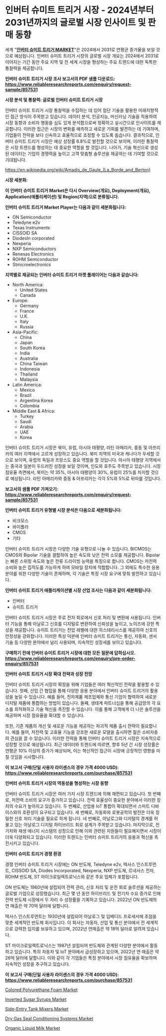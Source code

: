 <p><h1>인버터 슈미트 트리거 시장 - 2024년부터 2031년까지의 글로벌 시장 인사이트 및 판매 동향</h1></p><p>세계 "<strong><a href="https://www.reliableresearchreports.com/inverter-schmitt-trigger-r857531?utm_campaign=105&utm_medium=8&utm_source=Github&utm_content=ia&utm_term=31102024&utm_id=inverter-schmitt-trigger">인버터 슈미트 트리거 MARKET</a></strong>"은 2024에서 2031로 연평균 증가율을 보일 것으로 예상됩니다. 인버터 슈미트 트리거 시장의 글로벌 시장 개요는 2024에서 2031로 이어지는 기간 동안 주요 지역 및 전 세계 시장을 형성하는 주요 트렌드에 대한 독특한 통찰력을 제공합니다.</p>
<p><strong>인버터 슈미트 트리거 시장 조사 보고서의 PDF 샘플 다운로드: <a href="https://www.reliableresearchreports.com/enquiry/request-sample/857531?utm_campaign=105&utm_medium=8&utm_source=Github&utm_content=ia&utm_term=31102024&utm_id=inverter-schmitt-trigger">https://www.reliableresearchreports.com/enquiry/request-sample/857531</a></strong></p>
<p><strong>시장 분석 및 통찰력: 글로벌 인버터 슈미트 트리거 시장</strong></p>
<p><p>인버터 슈미트 트리거 시장 통찰력을 수집하는 데 있어 첨단 기술을 활용한 미래지향적인 접근 방식이 주목받고 있습니다. 데이터 분석, 인공지능, 머신러닝 기술을 적용하여 시장 동향과 소비자 행동을 심도 있게 분석함으로써 정확하고 실시간으로 인사이트를 제공합니다. 이러한 접근은 시장의 변화를 예측하고 새로운 기회를 발견하는 데 기여하며, 기업들이 전략을 보다 신속하고 효율적으로 조정할 수 있도록 돕습니다. 결과적으로, 인버터 슈미트 트리거 시장은 예상 성장률 6.8%로 발전할 것으로 보이며, 이러한 통찰력은 시장 트렌드를 형성하는 데 중요한 역할을 할 것입니다. 나아가, 기술 혁신으로 생성된 데이터는 기업의 경쟁력을 높이고 고객 맞춤형 솔루션을 제공하는 데 기여할 것으로 기대됩니다.</p></p>
<p><a href="%7CAUTHORITHY_DOMAIN_URL%7C?utm_campaign=105&utm_medium=8&utm_source=Github&utm_content=ia&utm_term=31102024&utm_id=inverter-schmitt-trigger">https://en.wikipedia.org/wiki/Amadis_de_Gaule_(La_Borde_and_Berton)</a></p>
<p><strong>시장 세분화:</strong></p>
<p><strong>이 인버터 슈미트 트리거 Market은 다시 Overview(개요), Deployment(개요), Application(애플리케이션) 및 Region(지역)으로 분류됩니다.</strong></p>
<p><strong>인버터 슈미트 트리거 Market Player는 다음과 같이 세분화됩니다:</strong></p>
<p><ul><li>ON Semiconductor</li><li>Teledyne e2v</li><li>Texas Instruments</li><li>CISSOID SA</li><li>DiodesIn corporated</li><li>Nexperia</li><li>NXP Semiconductors</li><li>Renesas Electronics</li><li>ROHM Semiconductor</li><li>Stmicroelectronics</li></ul></p>
<p><strong>지역별로 제공되는 인버터 슈미트 트리거 마켓 플레이어는 다음과 같습니다:</strong></p>
<p><ul>
    <li>
        North America:
        <ul>
            <li>United States</li>
            <li>Canada</li>
        </ul>
    </li>
    <li>
        Europe:
        <ul>
            <li>Germany</li>
            <li>France</li>
            <li>U.K.</li>
            <li>Italy</li>
            <li>Russia</li>
        </ul>
    </li>
    <li>
        Asia-Pacific:
        <ul>
            <li>China</li>
            <li>Japan</li>
            <li>South Korea</li>
            <li>India</li>
            <li>Australia</li>
            <li>China Taiwan</li>
            <li>Indonesia</li>
            <li>Thailand</li>
            <li>Malaysia</li>
        </ul>
    </li>
    <li>
        Latin America:
        <ul>
            <li>Mexico</li>
            <li>Brazil</li>
            <li>Argentina Korea</li>
            <li>Colombia</li>
        </ul>
    </li>
    <li>
        Middle East & Africa:
        <ul>
            <li>Turkey</li>
            <li>Saudi</li>
            <li>Arabia</li>
            <li>UAE</li>
            <li>Korea</li>
        </ul>
    </li>
    </ul></p>
<p><p>인버터 슈미트 트리거 시장은 북미, 유럽, 아시아 태평양, 라틴 아메리카, 중동 및 아프리카의 여러 지역에서 고르게 성장하고 있습니다. 북미 지역의 미국과 캐나다가 우세할 것으로 보이며, 유럽의 독일과 프랑스도 중요 역할을 할 것입니다. 아시아 태평양 지역에서는 중국과 일본이 두드러진 성장을 보일 것이며, 인도와 호주도 주목받고 있습니다. 시장 점유율 측면에서, 북미는 약 35%, 아시아 태평양이 30%, 유럽이 25%를 차지할 것으로 예상됩니다. 라틴 아메리카와 중동 & 아프리카는 각각 5%와 5%로 뒤따를 것입니다.</p></p>
<p><strong>보고서의 샘플 PDF 가져오기: <a href="https://www.reliableresearchreports.com/enquiry/request-sample/857531?utm_campaign=105&utm_medium=8&utm_source=Github&utm_content=ia&utm_term=31102024&utm_id=inverter-schmitt-trigger">https://www.reliableresearchreports.com/enquiry/request-sample/857531</a></strong></p>
<p><strong>인버터 슈미트 트리거 유형별 시장 분석은 다음으로 세분화됩니다:</strong></p>
<p><ul><li>비크모스</li><li>바이폴라</li><li>CMOS</li><li>기타</li></ul></p>
<p><p>인버터 슈미트 트리거 시장은 다양한 기술 유형으로 나눌 수 있습니다. BICMOS는 CMOS와 Bipolar 기술을 결합하여 높은 속도와 낮은 전력 소모를 제공합니다. Bipolar는 빠른 스위칭 속도와 높은 전류 드라이빙 능력을 특징으로 합니다. CMOS는 저전력 소비와 높은 집적도를 가능하게 하여 모바일 장치에 적합합니다. 그 외에도 특수한 응용 분야를 위한 다양한 기술이 존재하며, 각 기술은 특정 시장 요구에 맞춰 발전하고 있습니다.</p></p>
<p><strong>인버터 슈미트 트리거 애플리케이션별 시장 산업 조사는 다음과 같이 세분화됩니다:</strong></p>
<p><ul><li>인버터</li><li>슈미트 트리거</li></ul></p>
<p><p>인버터 슈미트 트리거 시장은 주로 전자 회로에서 신호 처리 및 변환에 사용됩니다. 인버터 기능을 통해 아날로그 신호를 디지털로 변환하여 신뢰성을 높이고, 노이즈에 강한 특성을 제공합니다. 슈미트 트리거는 전압 레벨에 대한 히스테리시스를 제공하여 신호의 안정성을 강화합니다. 이러한 특성 덕분에 인버터 슈미트 트리거는 통신, 자동화, 센서 기술 등 다양한 분야에서 널리 사용되며, 지속적인 성장세를 보이고 있습니다.</p></p>
<p><strong>구매하기 전에 인버터 슈미트 트리거 시장에 대한 모든 질문에 답하십시오. <a href="https://www.reliableresearchreports.com/enquiry/pre-order-enquiry/857531?utm_campaign=105&utm_medium=8&utm_source=Github&utm_content=ia&utm_term=31102024&utm_id=inverter-schmitt-trigger">https://www.reliableresearchreports.com/enquiry/pre-order-enquiry/857531</a></strong></p>
<p><strong>인버터 슈미트 트리거 시장 확대 전략과 성장 전망</strong></p>
<p><p>인버터 슈미트 트리거 시장의 확장을 위해 기업들은 여러 혁신적인 전략을 활용할 수 있습니다. 첫째, 산업 간 협업을 통해 다양한 응용 분야에서 인버터 슈미트 트리거의 활용성을 높일 수 있습니다. 예를 들어, 전자제품 제조업체와 통신 기업이 협력하여 새로운 디지털 제품에 통합하는 방법이 있습니다. 둘째, 생태계 파트너십을 통해 공급망의 각 요소를 최적화하고 기술 혁신을 촉진할 수 있습니다. 이를 통해 고객에게 더 나은 솔루션을 제공하며 시장 점유율을 확대할 수 있습니다.</p><p>또한, 기존 제품의 개선 및 새로운 기능을 제공하는 파괴적 제품 출시 전략이 필요합니다. 예를 들어, 저전력 및 고효율 기능을 강조한 새로운 모델을 출시하면 젊은 소비자층의 관심을 끌 수 있습니다. 이러한 전략을 통해 인버터 슈미트 트리거 시장은 지속적으로 성장할 것으로 예상됩니다. 최근 데이터와 트렌드에 따르면, 향후 5년 간 시장 성장률은 연평균 10% 이상의 증가가 예상되며, 이는 혁신적인 접근이 시장에 긍정적인 영향을 미칠 것임을 시사합니다.</p></p>
<p><strong>이 보고서 구매(단일 사용자 라이센스의 경우 가격 4000 USD): <a href="https://www.reliableresearchreports.com/purchase/857531?utm_campaign=105&utm_medium=8&utm_source=Github&utm_content=ia&utm_term=31102024&utm_id=inverter-schmitt-trigger">https://www.reliableresearchreports.com/purchase/857531</a></strong></p>
<p><strong>인버터 슈미트 트리거 시장의 역동성을 형성하는 시장 동향</strong></p>
<p><p>인버터 슈미트 트리거 시장은 여러 가지 시장 트렌드에 의해 재편되고 있습니다. 첫 번째로, 저전력 소비의 요구가 증가하고 있습니다. 전력 효율성이 중요한 분야에서 이러한 장치의 수요가 높아지고 있습니다. 두 번째로, 산업용 IoT 통합이 확대되면서 스마트 디바이스와의 호환성이 요구되고 있습니다. 세 번째로, 자동화와 로봇공학의 발전은 더욱 정밀한 신호 처리 기술을 필요로 하게 됩니다. 네 번째로, 아날로그와 디지털의 경계를 허물고 있는 아날로그 디지털 하이브리드 회로 설계가 주목받고 있습니다. 마지막으로, 전기차와 재생 에너지 시스템의 성장으로 인해 이와 관련된 자원들이 필요해지면서 시장이 더욱 다양화되고 있습니다. 이러한 트렌드는 인버터 슈미트 트리거의 응용과 혁신을 촉진시키고 있습니다.</p></p>
<p><strong>인버터 슈미트 트리거 경쟁 환경</strong></p>
<p><p>경쟁 인버터 슈미트 트리거 시장에는 ON 반도체, Teledyne e2v, 텍사스 인스트루먼트, CISSOID SA, Diodes Incorporated, Nexperia, NXP 반도체, 르네사스 전자, ROHM 반도체, ST 마이크로일렉트로닉스와 같은 주요 업체가 포함됩니다.</p><p>ON 반도체는 1960년에 설립되어 전력 관리, 신호 처리 및 운전 회로 솔루션을 제공하는 글로벌 기업으로 성장했습니다. 최근 몇 년 동안 하이브리드 및 전기차 수요 증가로 인해 전력 반도체 시장에서 두 자리 수 성장률을 기록하고 있습니다. 2022년 ON 반도체의 연 매출은 약 70억 달러에 달합니다.</p><p>텍사스 인스트루먼트는 1930년에 설립되어 아날로그 및 임베디드 프로세서에 초점을 맞춘 세계적인 반도체 회사입니다. 이 회사는 자동차, 산업 및 통신 분야에서 전 세계적으로 강력한 입지를 보유하고 있으며, 2022년 연매출은 약 18억 달러로 알려져 있습니다.</p><p>ST 마이크로일렉트로닉스는 1987년 설립되어 반도체와 관계된 다양한 분야에서 활동하고 있습니다. 특히 자동차 및 IoT 분야에서 급성장하고 있으며, 2022년 연 매출은 약 26억 달러에 달합니다. 이와 같이 각 기업들은 특정 분야에서 시장 점유율을 확보하며 지속적인 성장을 추구하고 있습니다.</p></p>
<p><strong>이 보고서 구매(단일 사용자 라이센스의 경우 가격 4000 USD): <a href="https://www.reliableresearchreports.com/purchase/857531?utm_campaign=105&utm_medium=8&utm_source=Github&utm_content=ia&utm_term=31102024&utm_id=inverter-schmitt-trigger">https://www.reliableresearchreports.com/purchase/857531</a></strong></p>
<p><p><a href="https://github.com/KejsiLoshi121/Market-Research-Report-List-1/blob/main/colored-polyurethane-foam-market.md?utm_campaign=105&utm_medium=8&utm_source=Github&utm_content=ia&utm_term=31102024&utm_id=inverter-schmitt-trigger">Colored Polyurethane Foam Market</a></p><p><a href="https://www.linkedin.com/pulse/inverted-sugar-syrups-market-overview-global-trends-future-0h1ne?utm_campaign=105&utm_medium=8&utm_source=Github&utm_content=ia&utm_term=31102024&utm_id=inverter-schmitt-trigger">Inverted Sugar Syrups Market</a></p><p><a href="https://issuu.com/reportprime-2/docs/side-entry-tank-mixers-market-size-_597006a42bc865?utm_campaign=105&utm_medium=8&utm_source=Github&utm_content=ia&utm_term=31102024&utm_id=inverter-schmitt-trigger">Side-Entry Tank Mixers Market</a></p><p><a href="https://issuu.com/reportprime-2/docs/dry-gas-seal-conditioning-systems-m_e1f375a6aad0ee?utm_campaign=105&utm_medium=8&utm_source=Github&utm_content=ia&utm_term=31102024&utm_id=inverter-schmitt-trigger">Dry Gas Seal Conditioning Systems Market</a></p><p><a href="https://www.linkedin.com/pulse/organic-liquid-milk-market-pulse-141-expansion-blueprint-h7zke?utm_campaign=105&utm_medium=8&utm_source=Github&utm_content=ia&utm_term=31102024&utm_id=inverter-schmitt-trigger">Organic Liquid Milk Market</a></p></p>